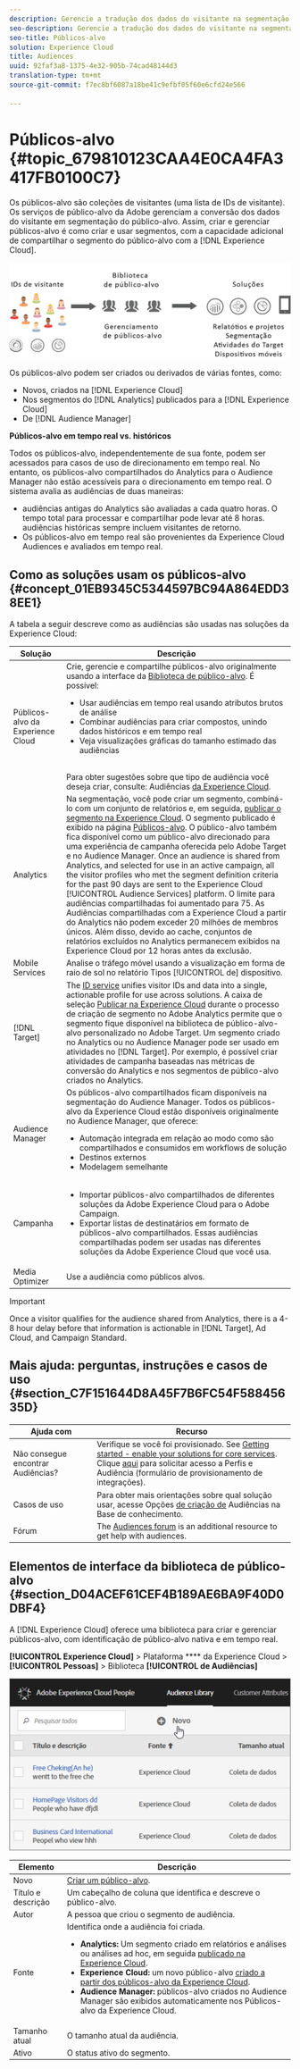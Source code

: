 ```yaml
---
description: Gerencie a tradução dos dados do visitante na segmentação do público-alvo.
seo-description: Gerencie a tradução dos dados do visitante na segmentação do público-alvo.
seo-title: Públicos-alvo
solution: Experience Cloud
title: Audiences
uuid: 92faf3a8-1375-4e32-905b-74cad48144d3
translation-type: tm+mt
source-git-commit: f7ec8bf6087a18be41c9efbf05f60e6cfd24e566

---
```



# Públicos-alvo {#topic_679810123CAA4E0CA4FA3417FB0100C7}

Os públicos-alvo são coleções de visitantes (uma lista de IDs de visitante). Os serviços de público-alvo da Adobe gerenciam a conversão dos dados do visitante em segmentação do público-alvo. Assim, criar e gerenciar públicos-alvo é como criar e usar segmentos, com a capacidade adicional de compartilhar o segmento do público-alvo com a [!DNL Experience Cloud].

![](assets/audiences.png)

Os públicos-alvo podem ser criados ou derivados de várias fontes, como:

* Novos, criados na [!DNL Experience Cloud]
* Nos segmentos do [!DNL Analytics] publicados para a [!DNL Experience Cloud]
* De [!DNL Audience Manager]

**Públicos-alvo em tempo real vs. históricos**

Todos os públicos-alvo, independentemente de sua fonte, podem ser acessados para casos de uso de direcionamento em tempo real. No entanto, os públicos-alvo compartilhados do Analytics para o Audience Manager não estão acessíveis para o direcionamento em tempo real. O sistema avalia as audiências de duas maneiras:

* audiências antigas do Analytics são avaliadas a cada quatro horas. O tempo total para processar e compartilhar pode levar até 8 horas.  audiências históricas sempre incluem visitantes de retorno.
* Os públicos-alvo em tempo real são provenientes da Experience Cloud Audiences e avaliados em tempo real.

## Como as soluções usam os públicos-alvo {#concept_01EB9345C5344597BC94A864EDD38EE1}

A tabela a seguir descreve como as audiências são usadas nas soluções da Experience Cloud:

| Solução | Descrição |
|--- |--- |
| Públicos-alvo da Experience Cloud | Crie, gerencie e compartilhe públicos-alvo originalmente usando a interface da [Biblioteca de público-alvo](../audience-library/audience-library.md). É possível:<ul><li>Usar audiências em tempo real usando atributos brutos de análise</li><li>Combinar audiências para criar compostos, unindo dados históricos e em tempo real</li><li>Veja visualizações gráficas do tamanho estimado das audiências</li></ul><br>Para obter sugestões sobre que tipo de audiência você deseja criar, consulte: Audiências [da Experience Cloud](https://helpx.adobe.com/marketing-cloud-core/kb/People/Audience-Creation-Options.html). |
| Analytics | Na segmentação, você pode criar um segmento, combiná-lo com um conjunto de relatórios e, em seguida, [publicar o segmento na Experience Cloud](../audience-library/audience-library.md). O segmento publicado é exibido na página [Públicos-alvo](../audience-library/audience-library.md). O público-alvo também fica disponível como um público-alvo direcionado para uma experiência de campanha oferecida pelo Adobe Target e no Audience Manager. Once an audience is shared from Analytics, and selected for use in an active campaign, all the visitor profiles who met the segment definition criteria for the past 90 days are sent to the Experience Cloud [!UICONTROL Audience Services] platform. O limite para audiências compartilhadas foi aumentado para 75. As Audiências compartilhadas com a Experience Cloud a partir do Analytics não podem exceder 20 milhões de membros únicos. Além disso, devido ao cache, conjuntos de relatórios excluídos no Analytics permanecem exibidos na Experience Cloud por 12 horas antes da exclusão. |
| Mobile Services | Analise o tráfego móvel usando a visualização em forma de raio de sol no relatório Tipos [!UICONTROL de] dispositivo. |
| [!DNL Target] | The [ID service](https://docs.adobe.com/content/help/en/id-service/using/home.html) unifies visitor IDs and data into a single, actionable profile for use across solutions. A caixa de seleção [Publicar na Experience Cloud](../audience-library/audience-library.md) durante o processo de criação de segmento no Adobe Analytics permite que o segmento fique disponível na biblioteca de público-alvo-alvo personalizado no Adobe Target. Um segmento criado no Analytics ou no Audience Manager pode ser usado em atividades no  [!DNL Target].  Por exemplo, é possível criar atividades de campanha baseadas nas métricas de conversão do Analytics e nos segmentos de público-alvo criados no Analytics. |
| Audience Manager | Os públicos-alvo compartilhados ficam disponíveis na segmentação do Audience Manager. Todos os públicos-alvo da Experience Cloud estão disponíveis originalmente no Audience Manager, que oferece:<ul><li>Automação integrada em relação ao modo como são compartilhados e consumidos em workflows de solução</li><li>Destinos externos</li><li>Modelagem semelhante</li></ul> |
| Campanha | <ul><li>Importar públicos-alvo compartilhados de diferentes soluções da Adobe Experience Cloud para o Adobe Campaign.</li><li>Exportar listas de destinatários em formato de públicos-alvo compartilhados. Essas audiências compartilhadas podem ser usadas nas diferentes soluções da Adobe Experience Cloud que você usa.</li></ul> |
| Media Optimizer | Use a audiência como públicos alvos. |

>[!IMPORTANT]
>
>Once a visitor qualifies for the audience shared from Analytics, there is a 4-8 hour delay before that information is actionable in [!DNL Target], Ad Cloud, and Campaign Standard.

## Mais ajuda: perguntas, instruções e casos de uso {#section_C7F151644D8A45F7B6FC54F58845635D}

| Ajuda com | Recurso |
|--- |--- |
| Não consegue encontrar Audiências? | Verifique se você foi provisionado. See [Getting started - enable your solutions for core services](../core-services/core-services.md).<br>Clique [aqui](https://www.adobe.com/go/audiences) para solicitar acesso a Perfis e Audiência (formulário de provisionamento de integrações). |
| Casos de uso | Para obter mais orientações sobre qual solução usar, acesse Opções [de criação de](https://helpx.adobe.com/marketing-cloud-core/kb/People/Audience-Creation-Options.html) Audiências na Base de conhecimento. |
| Fórum | The [Audiences forum](https://forums.adobe.com/community/experience-cloud/platform/core-services/people-service/audiences) is an additional resource to get help with audiences. |

## Elementos de interface da biblioteca de público-alvo {#section_D04ACEF61CEF4B189AE6BA9F40D0DBF4}

A [!DNL Experience Cloud] oferece uma biblioteca para criar e gerenciar públicos-alvo, com identificação de público-alvo nativa e em tempo real.

**[!UICONTROL Experience Cloud]** > Plataforma **** da Experience Cloud > **[!UICONTROL Pessoas]** > Biblioteca **[!UICONTROL de Audiências]**

![](assets/audience_library.png)

| Elemento | Descrição |
|--- |--- |
| Novo | [Criar um público-alvo](../audience-library/audience-library.md). |
| Título e descrição | Um cabeçalho de coluna que identifica e descreve o público-alvo. |
| Autor | A pessoa que criou o segmento de audiência. |
| Fonte | Identifica onde a audiência foi criada.<ul><li>**Analytics:** Um segmento criado em relatórios e análises ou análises ad hoc, em seguida [publicado na Experience Cloud](../audience-library/audience-library.md).</li><li>**Experience Cloud:** um novo público-alvo [criado a partir dos públicos-alvo da Experience Cloud](../audience-library/audience-library.md).</li><li>**Audience Manager:** públicos-alvo criados no Audience Manager são exibidos automaticamente nos Públicos-alvo da Experience Cloud.</li></ul> |
| Tamanho atual | O tamanho atual da audiência. |
| Ativo | O status ativo do segmento. |
